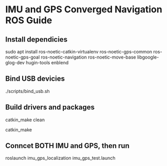 # IMU and GPS Converged Navigation ROS Guide

## Install dependicies

sudo apt install ros-noetic-catkin-virtualenv ros-noetic-gps-common ros-noetic-gps-goal ros-noetic-navigation ros-noetic-move-base libgoogle-glog-dev hugin-tools enblend

## Bind USB devicies

./scripts/bind_usb.sh

## Build drivers and packages

catkin_make clean

catkin_make

## Conncet BOTH IMU and GPS, then run

roslaunch imu_gps_localization imu_gps_test.launch
